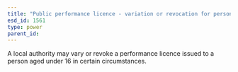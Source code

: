 ```yaml
---
title: "Public performance licence - variation or revocation for person under 16"
esd_id: 1561
type: power
parent_id:  
---
```


A local authority may vary or revoke a performance licence issued to a person aged under 16 in certain circumstances.

